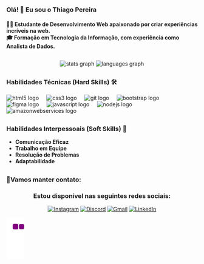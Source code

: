 ### Olá! 👋 Eu sou o Thiago Pereira

<div class="bio">
  <h4>👨‍💻 Estudante de Desenvolvimento Web apaixonado por criar experiências incríveis na web. <br>
  🎓 Formação em Tecnologia da Informação, com experiência como Analista de Dados.</h4>
</div>

##

###


<div align="center">
  <img src="https://github-readme-stats.vercel.app/api?username=pereirathiagos&hide_title=false&hide_rank=false&show_icons=true&include_all_commits=true&count_private=true&disable_animations=false&theme=catppuccin_latte" height="150" alt="stats graph"  />
  <img src="https://github-readme-stats.vercel.app/api/top-langs?username=pereirathiagos&locale=en&hide_title=false&layout=compact&card_width=320&langs_count=5&theme=catppuccin_latte" height="150" alt="languages graph"  />
</div>

##


### Habilidades Técnicas (Hard Skills) 🛠️


<div>
   <img src="https://cdn.jsdelivr.net/gh/devicons/devicon/icons/html5/html5-original.svg" height="30" alt="html5 logo"  />
   <img width="12" />
   <img src="https://cdn.jsdelivr.net/gh/devicons/devicon/icons/css3/css3-original.svg" height="30" alt="css3 logo"  />
   <img width="12" />
   <img src="https://cdn.jsdelivr.net/gh/devicons/devicon/icons/git/git-original.svg" height="30" alt="git logo"  />
   <img width="12" />
   <img src="https://cdn.jsdelivr.net/gh/devicons/devicon/icons/bootstrap/bootstrap-original.svg" height="30" alt="bootstrap logo"  />
   <img width="12" />
   <img src="https://cdn.jsdelivr.net/gh/devicons/devicon/icons/figma/figma-original.svg" height="30" alt="figma logo"  />
   <img width="12" />
   <img src="https://cdn.jsdelivr.net/gh/devicons/devicon/icons/javascript/javascript-original.svg" height="30" alt="javascript logo"  />
   <img width="12" />
   <img src="https://cdn.jsdelivr.net/gh/devicons/devicon/icons/nodejs/nodejs-original.svg" height="30" alt="nodejs logo"  />
   <img width="12" />
   <img src="https://skillicons.dev/icons?i=aws" height="30" alt="amazonwebservices logo"  />
</div>

##

### Habilidades Interpessoais (Soft Skills) 🤝

- **Comunicação Eficaz**
- **Trabalho em Equipe**
- **Resolução de Problemas**
- **Adaptabilidade**

##

### 🌟Vamos manter contato:
<div align="center">
 <h3>Estou disponível nas seguintes redes sociais:</h3>
</div>

<div align="center">
  <a href="https://www.instagram.com/trspereira/"> <img src="https://img.shields.io/badge/Instagram-%23E4405F.svg?style=for-the-badge&logo=instagram&logoColor=white" alt="Instagram"></a>
  <a href="https://discord.com/channels/@thiagopereira8983"> <img src="https://img.shields.io/badge/Discord-%237289DA.svg?style=for-the-badge&logo=discord&logoColor=white" alt="Discord"></a>
  <a href="mailto:trsppereiraa@gmail.com"><img src="https://img.shields.io/badge/Gmail-%23D14836.svg?style=for-the-badge&logo=gmail&logoColor=white" alt="Gmail"></a>
  <a href="https://www.linkedin.com/in/trspereira"><img src="https://img.shields.io/badge/LinkedIn-%230077B5.svg?style=for-the-badge&logo=linkedin&logoColor=white" alt="LinkedIn"></a>
</div>

![snake gif](https://github.com/pereirathiagos/pereirathiagos/blob/output/github-contribution-grid-snake.gif)

